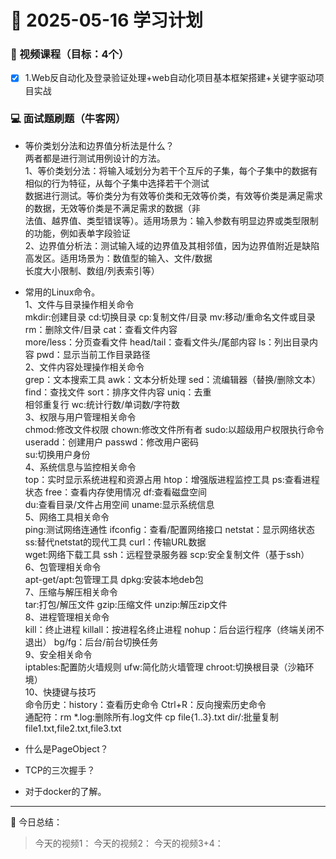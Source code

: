 # 📆 2025-05-16 学习计划

### 🎥 视频课程（目标：4个）

- [x] 1.Web反自动化及登录验证处理+web自动化项目基本框架搭建+关键字驱动项目实战
    



### 💻 面试题刷题（牛客网）
* 等价类划分法和边界值分析法是什么？<br/>
两者都是进行测试用例设计的方法。<br/>
1、等价类划分法：将输入域划分为若干个互斥的子集，每个子集中的数据有相似的行为特征，从每个子集中选择若干个测试<br/>
数据进行测试。等价类分为有效等价类和无效等价类，有效等价类是满足需求的数据，无效等价类是不满足需求的数据（非<br/>
法值、越界值、类型错误等）。适用场景为：输入参数有明显边界或类型限制的功能，例如表单字段验证<br/>
2、边界值分析法：测试输入域的边界值及其相邻值，因为边界值附近是缺陷高发区。适用场景为：数值型的输入、文件/数据<br/>
长度大小限制、数组/列表索引等）

* 常用的Linux命令。<br/>
1、文件与目录操作相关命令<br/>
mkdir:创建目录    cd:切换目录   cp:复制文件/目录    mv:移动/重命名文件或目录   rm：删除文件/目录   cat：查看文件内容<br/>
more/less：分页查看文件    head/tail：查看文件头/尾部内容    ls：列出目录内容   pwd：显示当前工作目录路径<br/>
2、文件内容处理操作相关命令<br/>
grep：文本搜索工具    awk：文本分析处理    sed：流编辑器（替换/删除文本）    find：查找文件    sort：排序文件内容    uniq：去重<br/>
相邻重复行    wc:统计行数/单词数/字符数<br/>
3、权限与用户管理相关命令<br/>
chmod:修改文件权限    chown:修改文件所有者    sudo:以超级用户权限执行命令    useradd：创建用户    passwd：修改用户密码<br/>
su:切换用户身份<br/>
4、系统信息与监控相关命令<br/>
top：实时显示系统进程和资源占用    htop：增强版进程监控工具    ps:查看进程状态    free：查看内存使用情况    df:查看磁盘空间<br/>
du:查看目录/文件占用空间    uname:显示系统信息<br/>
5、网络工具相关命令<br/>
ping:测试网络连通性    ifconfig：查看/配置网络接口    netstat：显示网络状态    ss:替代netstat的现代工具    curl：传输URL数据<br/>
wget:网络下载工具    ssh：远程登录服务器    scp:安全复制文件（基于ssh）<br/>
6、包管理相关命令<br/>
apt-get/apt:包管理工具    dpkg:安装本地deb包<br/>
7、压缩与解压相关命令<br/>
tar:打包/解压文件    gzip:压缩文件    unzip:解压zip文件<br/>
8、进程管理相关命令<br/>
kill：终止进程    killall：按进程名终止进程    nohup：后台运行程序（终端关闭不退出）    bg/fg：后台/前台切换任务<br/>
9、安全相关命令<br/>
iptables:配置防火墙规则    ufw:简化防火墙管理    chroot:切换根目录（沙箱环境）<br/>
10、快捷键与技巧<br/>
命令历史：history：查看历史命令    Ctrl+R：反向搜索历史命令<br/>
通配符：rm *.log:删除所有.log文件    cp file{1..3}.txt dir/:批量复制file1.txt,file2.txt,file3.txt

* 什么是PageObject？

* TCP的三次握手？

* 对于docker的了解。

---

📝 今日总结：
> 今天的视频1：
  今天的视频2：
  今天的视频3+4：